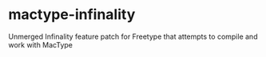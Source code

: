 # mactype-infinality
Unmerged Infinality feature patch for Freetype that attempts to compile and work with MacType
